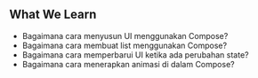 ## What We Learn

* Bagaimana cara menyusun UI menggunakan Compose?
* Bagaimana cara membuat list menggunakan Compose?
* Bagaimana cara memperbarui UI ketika ada perubahan state?
* Bagaimana cara menerapkan animasi di dalam Compose?
